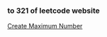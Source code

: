 ### to 321 of leetcode website

[Create Maximum Number](https://leetcode-cn.com/problems/create-maximum-number/)